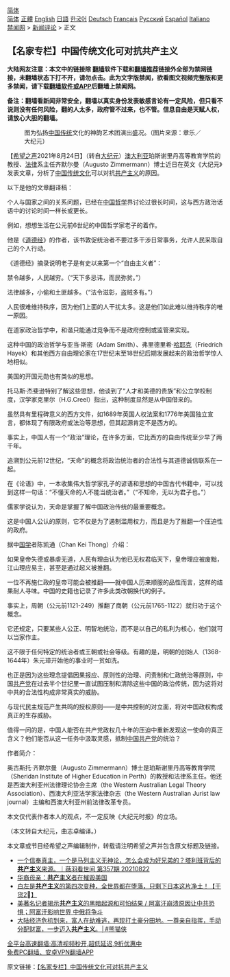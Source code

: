  <!-- 面包屑导航 --> <div class="breadcrumb"><!-- GTranslate: https://gtranslate.io/ -->  <div class="switcher notranslate">  <div class="selected">  <a href="#" onclick="return false;"> 简体</a>  </div>  <div class="option">  <a href="https://www.bannedbook.org" onclick="doGTranslate('zh-CN|zh-CN');jQuery('div.switcher div.selected a').html(jQuery(this).html());return false;" title="简体中文" class="nturl selected"> 简体</a>  <a href="https://www.bannedbook.org/zh-tw/" onclick="doGTranslate('zh-CN|zh-TW');jQuery('div.switcher div.selected a').html(jQuery(this).html());return false;" title="繁體中文" class="nturl"> 正體</a>  <a href="https://www.bannedbook.org/en/" onclick="doGTranslate('zh-CN|en');jQuery('div.switcher div.selected a').html(jQuery(this).html());return false;" title="English" class="nturl"> English</a>  <a href="https://www.bannedbook.org/ja/" onclick="doGTranslate('zh-CN|ja');jQuery('div.switcher div.selected a').html(jQuery(this).html());return false;" title="日本語" class="nturl"> 日語</a>  <a href="https://www.bannedbook.org/ko/" onclick="doGTranslate('zh-CN|ko');jQuery('div.switcher div.selected a').html(jQuery(this).html());return false;" title="한국어" class="nturl"> 한국어</a>  <a href="https://www.bannedbook.org/de/" onclick="doGTranslate('zh-CN|de');jQuery('div.switcher div.selected a').html(jQuery(this).html());return false;" title="Deutsch" class="nturl"> Deutsch</a>  <a href="https://www.bannedbook.org/fr/" onclick="doGTranslate('zh-CN|fr');jQuery('div.switcher div.selected a').html(jQuery(this).html());return false;" title="Français" class="nturl"> Français</a>  <a href="https://www.bannedbook.org/ru/" onclick="doGTranslate('zh-CN|ru');jQuery('div.switcher div.selected a').html(jQuery(this).html());return false;" title="Русский" class="nturl"> Русский</a>  <a href="https://www.bannedbook.org/es/" onclick="doGTranslate('zh-CN|es');jQuery('div.switcher div.selected a').html(jQuery(this).html());return false;" title="Español" class="nturl"> Español</a>  <a href="https://www.bannedbook.org/it/" onclick="doGTranslate('zh-CN|it');jQuery('div.switcher div.selected a').html(jQuery(this).html());return false;" title="Italiano" class="nturl"> Italiano</a>  </div>  </div>      <div class='breadcrumb-sub'><!-- Breadcrumb NavXT 6.3.0 --> <a href="https://www.bannedbook.org/" class="home">禁闻网</a> &gt; <a href="https://www.bannedbook.org/bnews/comments/" class="category">新闻评论</a> &gt; 正文</div></div><h2>【名家专栏】中国传统文化可对抗共产主义</h2> <p class="notice"><b>大陆网友注意：本文中的链接除 <a href="https://github.com/bannedbook/fanqiang" >翻墙</a>软件下载和<a href="https://github.com/killgcd/justmysocks/blob/master/README.md">翻墙推荐</a>链接外全部为禁网链接，未翻墙状态下打不开，请勿点击。此为文字版禁闻，欲看图文视频完整版和更多禁闻，请下载<a href="https://github.com/bannedbook/fanqiang">翻墙软件或APP</a>后翻墙上禁闻网。</p><p>备注：翻墙看新闻非常安全，翻墙以真实身份发表敏感言论有一定风险，但只看不说则没有任何风险，翻的人太多，政府管不过来，也不管。信息自由是天赋人权，请放心大胆的翻墙。</b></p>  <div class="entry"> <figure> <p><figcaption>图为弘扬<a href="https://www.bannedbook.org/bnews/tag/%E4%B8%AD%E5%9B%BD%E4%BC%A0%E7%BB%9F/" class="st_tag internal_tag" rel="tag" title="标签 中国传统 下的日志">中国传统</a>文化的神韵艺术团演出盛况。（图片来源：章乐／大纪元）</figcaption></figure> <p>【<span class='wp_keywordlink_affiliate'><a href="https://www.soundofhope.org" title="希望之声" target="_blank">希望之声</a></span>2021年8月24日】（转自<span class='wp_keywordlink_affiliate'><a href="http://www.epochtimes.com/" title="大纪元" target="_blank">大纪元</a></span>）<a href="https://www.bannedbook.org/bnews/tag/%e6%be%b3%e5%a4%a7%e5%88%a9%e4%ba%9a/" class="st_tag internal_tag" rel="tag" title="标签 澳大利亚 下的日志">澳大利亚</a>珀斯谢里丹高等教育学院的教授、<a href="https://www.bannedbook.org/bnews/tag/%e6%b3%95%e5%be%8b/" class="st_tag internal_tag" rel="tag" title="标签 法律 下的日志">法律</a>系主任齐默尔曼（Augusto Zimmermann）博士近日在英文《大纪元》发表文章，分析了<span class='wp_keywordlink_affiliate'><a href="https://www.bannedbook.org/" title="中国" target="_blank">中国</a></span><span class='wp_keywordlink_affiliate'><a href="https://www.bannedbook.org/bnews/tculture/" title="传统文化" target="_blank">传统文化</a></span>可以对抗<span class='wp_keywordlink'><a href="https://www.bannedbook.org/forum2/topic6177.html" title="《共产主义的终极目的》" target="_blank">共产主义</a></span>的原因。</p> <p>以下是他的文章翻译稿：</p> <p>个人与国家之间的关系问题，已经在<a href="https://www.bannedbook.org/bnews/tag/%E4%B8%AD%E5%9B%BD/" class="st_tag internal_tag" rel="tag" title="标签 中国 下的日志">中国</a><a href="https://www.bannedbook.org/bnews/tag/%E5%93%B2%E5%AD%A6/" class="st_tag internal_tag" rel="tag" title="标签 哲学 下的日志">哲学</a>界讨论过很长时间，这与西方政治话语中的讨论时间一样长或更长。</p> <p>例如，想想生活在公元前6世纪的中国哲学家老子的着作。</p> <p>他是《<span class='wp_keywordlink'><a href="https://www.bannedbook.org/forum24/topic4832.html" title="《道德经》" target="_blank">道德经</a></span>》的作者，该书敦促统治者不要过多干涉日常事务，允许人民采取自己的个人行动。</p> <p>《道德经》摘录说明老子是有史以来第一个“自由主义者”：</p> <p>禁令越多，人民越穷。（“天下多忌讳，而民弥贫。”）</p> <p>法律越多，小偷和土匪越多。（“法令滋彰，盗贼多有。”）</p>  <p>人民很难维持秩序，因为他们上面的人干扰太多。这是他们如此难以维持秩序的唯一原因。</p> <p>在道家政治哲学中，和谐只能通过竞争而不是政府控制或监管来实现。</p> <p>这种中国的政治哲学与亚当·斯密（Adam Smith）、弗里德里希·<span class='wp_keywordlink'><a href="https://www.bannedbook.org/forum2/topic1614.html" title="哈耶克《哈耶克大全集》" target="_blank">哈耶克</a></span>（Friedrich Hayek）和其他西方自由理论家在17世纪末至18世纪后期发展起来的政治哲学惊人地相似。</p> <p>美国的开国元勋也有类似的思想。</p> <p>托马斯·杰斐逊特别了解这些思想，他谈到了“人才和美德的贵族”和公立学校制度，汉学家克里尔（H.G.Creel）指出，这种制度显然是从中国借来的。</p> <p>虽然具有里程碑意义的西方文件，如1689年英国人权法案和1776年美国独立宣言，都体现了有限政府或法治等思想，但其起源肯定不是西方的。</p> <p>事实上，中国人有一个“政治”理论，在许多方面，它比西方的自由传统至少早了两千年。</p> <p>追溯到公元前12世纪，“天命”的概念将政治统治者的合法性与其道德诚信联系在一起。</p>  <p>在《论语》中，一本收集伟大哲学家孔子的谚语和思想的中国古代书籍中，可以找到这样一句话：“不懂天命的人不能当统治者。”（“不知命，无以为君子也。”）</p> <p>儒家学说认为，天命是掌握了解中国政治传统的最重要概念。</p> <p>这是中国人公认的原则，它不仅是为了遏制滥用权力，而且是为了推翻一个压迫性的政府。</p> <p>据中<span class='wp_keywordlink'><a href="https://www.bannedbook.org/forum24/" title="国学传统文化禁书" target="_blank">国学</a></span>者陈凯通（Chan Kei Thong）介绍：</p> <p>如果皇帝失德或暴虐无道，人民有理由认为他已无权君临天下，皇帝理应被废黜，江山理应易主，甚至是通过起义被推翻。</p> <p>一位不再施仁政的皇帝可能会被推翻——就中国人历来顺服的品性而言，这样的结果耐人寻味。中国的史籍也记录了许多此类改朝换代的例子。</p> <p>事实上，周朝（公元前1121-249）推翻了商朝（公元前1765-1122）就归功于这个概念。</p> <p>它还规定，只要某些人公正、明智地统治，而不是以自己的私利为核心，他们就可以当家作主。</p>  <p>这不限于任何特定的统治者或王朝或社会等级。有趣的是，明朝的创始人（1368-1644年）朱元璋开始他的事业时一贫如洗。</p> <p>也正是因为这些理念提倡因果报应、原则性的治理、问责制和仁政统治等原则，中国<a href="https://www.bannedbook.org/bnews/tag/%e5%85%b1%e4%ba%a7%e5%85%9a/" class="st_tag internal_tag" rel="tag" title="标签 共产党 下的日志">共产党</a>在过去半个世纪里一直试图压制和清除这些中国的政治传统，因为这将对中共的合法性构成非常真实的威胁。</p> <p>与现代民主规范产生共鸣的授权原则——是中共控制的对立面，将对中国政权构成真正的生存威胁。</p> <p>值得一问的是，中国人能否在共产党政权几十年的压迫中重新发现这一使命的真正含义？他们能否从这一任务中汲取灵感，抵制<a href="https://www.bannedbook.org/bnews/tag/%e4%b8%ad%e5%9b%bd%e5%85%b1%e4%ba%a7%e5%85%9a/" class="st_tag internal_tag" rel="tag" title="标签 中国共产党 下的日志">中国共产党</a>的统治？</p> <p>作者简介：</p> <p>奥古斯托·齐默尔曼（Augusto Zimmermann）博士是珀斯谢里丹高等教育学院（Sheridan Institute of Higher Education in Perth）的教授和法律系主任。他还是西澳大利亚州法律理论协会主席（the Western Australian Legal Theory Association）、西澳大利亚法学家法律杂志（the Western Australian Jurist law journal）主编和西澳大利亚州前法律改革专员。</p> <p>本文仅代表作者本人的观点，不一定反映《大纪元时报》的立场。</p> <p>（本文转自大纪元，曲志卓编译。）</p>  <p>本文章或节目经希望之声编辑制作，转载请注明希望之声并包含原文标题及链接。 </p> <ul class='op-related-articles' title='相关阅读'> <li><a href='https://www.bannedbook.org/bnews/bannedvideo/20210823/1611572.html' target='_blank'>一个信奉真主，一个是马列主义无神论，怎么会成为好兄弟的？塔利班背后的<b>共产主义</b>来源。｜薇羽看世间 第357期 20210822</a></li> <li><a href='https://www.bannedbook.org/bnews/ssgc/20210822/1610781.html' target='_blank'>华裔母亲：<b>共产主义</b>者在摧毁美国</a></li> <li><a href='https://www.bannedbook.org/bnews/bannedvideo/20210821/1610279.html' target='_blank'>白左是<b>共产主义</b>的第四次变种，全世界都在堕落，只剩下日本这片净土！【干货2⃣️】</a></li> <li><a href='https://www.bannedbook.org/bnews/bannedvideo/20210820/1609948.html' target='_blank'>美著名记者揭示<b>共产主义</b>的黑暗起源和可怕结果 / 阿富汗崩溃原因让中共恐惧；阿富汗影响世界 中俄将争斗</a></li> <li><a href='https://www.bannedbook.org/bnews/comments/20210820/1609722.html' target='_blank'>大陆经济危机到来，富人在劫难逃，再现打土豪分田地。一尊亲自指挥，手动分配财富，一步迈入<b>共产主义</b>。│#熊猫侠</a></li> </ul> <p class="texttj"> <a href="https://github.com/bannedbook/fanqiang/wiki/V2ray%E6%9C%BA%E5%9C%BA" target="_blank">全平台高速翻墙:高清视频秒开,超低延迟,9折优惠中</a><br/> <a href="https://github.com/bannedbook/fanqiang/wiki/%E7%A6%81%E9%97%BB%E7%BD%91%E5%AE%89%E5%8D%93%E7%BF%BB%E5%A2%99%E6%96%B0%E9%97%BBAPP" target="_blank">免费PC翻墙、安卓VPN翻墙APP</a></p><p>原文链接：<a class="src_link"  href="https://www.soundofhope.org/post/538340" target="_blank">【名家专栏】中国传统文化可对抗共产主义</a></p><a name='sharetosocial'></a>  <div style="margin-bottom:5px;padding-bottom:5px;clear:both"> <div id="archive-pix-1" class="banner-ads"> <!-- AuctionX Display platform tag START --> <div id="26318x728x90x621x_ADSLOT2" clicktrack="%%CLICK_URL_ESC%%"></div> <!-- AuctionX Display platform tag END --> </div> <div id="archive-pix-2" class="banner-ads"> <!-- AuctionX Display platform tag START --> <div id="26315x300x250x621x_ADSLOT2" clicktrack="%%CLICK_URL_ESC%%"></div> <!-- AuctionX Display platform tag END --> </div> </div>  <div id="archive-pix-1" class="banner-ads"> <!-- AuctionX Display platform tag START --> <div id="26318x728x90x621x_ADSLOT3" clicktrack="%%CLICK_URL_ESC%%"></div> <!-- AuctionX Display platform tag END --> </div> </div><!--END ENTRY--> 